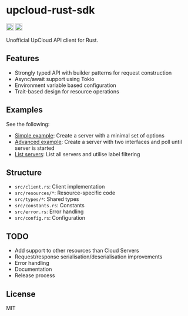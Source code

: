 # upcloud-rust-sdk

[<img alt="crates.io" src="https://img.shields.io/crates/v/upcloud-sdk.svg?style=for-the-badge&color=fc8d62&logo=rust" height="20">](https://crates.io/crates/upcloud-sdk)
[<img alt="docs.rs" src="https://img.shields.io/badge/docs.rs-upcloud--sdk-8a2be2?style=for-the-badge&logo=docs.rs" height="20">](https://docs.rs/upcloud-sdk)

Unofficial UpCloud API client for Rust.

## Features

- Strongly typed API with builder patterns for request construction
- Async/await support using Tokio
- Environment variable based configuration
- Trait-based design for resource operations

## Examples

See the following:

- [Simple example](examples/server_create_simple.rs): Create a server with a minimal set of options
- [Advanced example](examples/server_create_advanced.rs): Create a server with two interfaces and poll until server is started
- [List servers](examples/server_list.rs): List all servers and utilise label filtering

## Structure

- `src/client.rs`: Client implementation
- `src/resources/*`: Resource-specific code
- `src/types/*`: Shared types
- `src/constants.rs`: Constants
- `src/error.rs`: Error handling
- `src/config.rs`: Configuration

## TODO

- Add support to other resources than Cloud Servers
- Request/response serialisation/deserialisation improvements
- Error handling
- Documentation
- Release process

## License

MIT